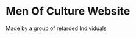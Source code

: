 # Men Of Culture Website
Made by a group of retarded Individuals
<a href="#" class="button" onclick="location.href='Terms.hmtl'"></a>
